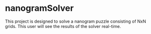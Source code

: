 # nanogramSolver
This project is designed to solve a nanogram puzzle consisting of NxN grids. This user will see the results of the solver real-time.
